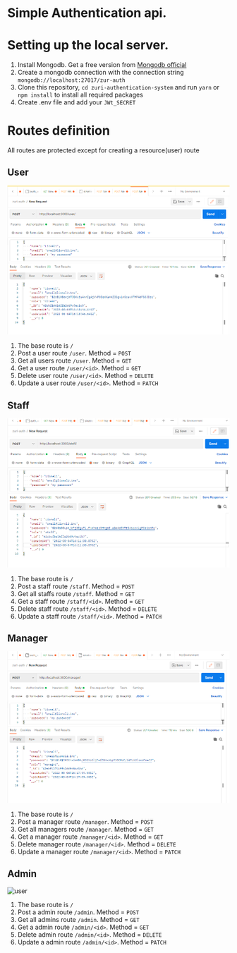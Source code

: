 # Simple Authentication api.

# Setting up the local server.
1. Install Mongodb. Get a free version from [Mongodb official](https://www.mongodb.com/try/download/community)
2. Create a mongodb connection with the connection string `mongodb://localhost:27017/zur-auth`
3. Clone this repository,  `cd zuri-authentication-system` and run `yarn` or `npm install` to install all required packages
4. Create .env file and add your `JWt_SECRET`

# Routes definition
All routes are protected except for creating a resource(user) route
## User
![user](/screenshot/postuser.png)
1. The base route is `/`
2. Post a user route `/user`. Method = `POST`
3. Get all users route `/user`. Method = `GET`
4. Get a user route `/user/<id>`. Method = `GET`
5. Delete user route `/user/<id>`. Method = `DELETE`
6. Update a user route `/user/<id>`. Method = `PATCH`
## Staff
![user](/screenshot/poststaff.png)
1. The base route is `/`
2. Post a staff route `/staff`. Method = `POST`
3. Get all staffs route `/staff`. Method = `GET`
4. Get a staff route `/staff/<id>`. Method = `GET`
5. Delete staff route `/staff/<id>`. Method = `DELETE`
6. Update a staff route `/staff/<id>`. Method = `PATCH`
## Manager
![user](/screenshot/postmanager.png)
1. The base route is `/`
2. Post a manager route `/manager`. Method = `POST`
3. Get all managers route `/manager`. Method = `GET`
4. Get a manager route `/manager/<id>`. Method = `GET`
5. Delete manager route `/manager/<id>`. Method = `DELETE`
6. Update a manager route `/manager/<id>`. Method = `PATCH`
## Admin
![user](/screenshot/admin.png)
1. The base route is `/`
2. Post a admin route `/admin`. Method = `POST`
3. Get all admins route `/admin`. Method = `GET`
4. Get a admin route `/admin/<id>`. Method = `GET`
5. Delete admin route `/admin/<id>`. Method = `DELETE`
6. Update a admin route `/admin/<id>`. Method = `PATCH`